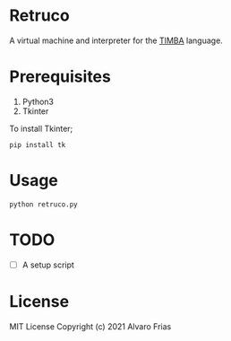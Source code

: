 # Retruco
A virtual machine and interpreter for the [TIMBA](http://dirinfo.unsl.edu.ar/servicios/abm/assets/uploads/materiales/ddafb-timba-2018.pdf) language.

# Prerequisites

1. Python3
2. Tkinter

To install Tkinter;
```
pip install tk
```

# Usage 

```
python retruco.py
```

# TODO
- [ ] A setup script

# License
MIT License Copyright (c) 2021 Alvaro Frias
